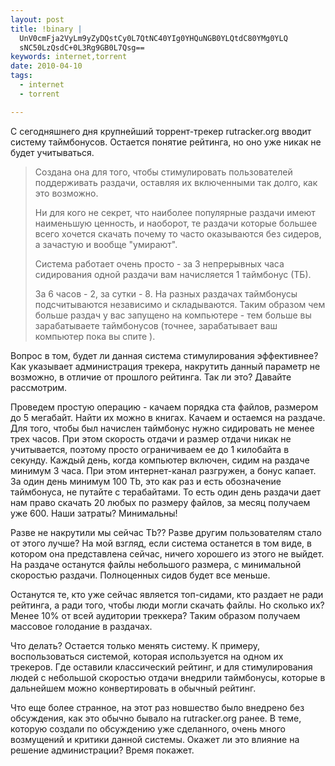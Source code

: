 ```yaml
--- 
layout: post
title: !binary |
  UnV0cmFja2VyLm9yZyDQstCy0L7QtNC40YIg0YHQuNGB0YLQtdC80YMg0YLQ
  sNC50LzQsdC+0L3Rg9GB0L7Qsg==
keywords: internet,torrent
date: 2010-04-10
tags:
  - internet
  - torrent

---
```

С сегодняшнего дня крупнейший торрент-трекер rutracker.org вводит систему таймбонусов. Остается понятие рейтинга, но оно уже никак не будет учитываться.
<blockquote>Создана она для того, чтобы стимулировать пользователей поддерживать раздачи, оставляя их включенными так долго, как это возможно.

Ни для кого не секрет, что наиболее популярные раздачи имеют наименьшую ценность, и наоборот, те раздачи которые большее всего хочется скачать почему то часто оказываются без сидеров, а зачастую и вообще "умирают".

Система работает очень просто - за 3 непрерывных часа сидирования одной раздачи вам начисляется 1 таймбонус (ТБ).

За 6 часов - 2, за сутки - 8. На разных раздачах таймбонусы подсчитываются независимо и складываются. Таким образом чем больше раздач у вас запущено на компьютере - тем больше вы зарабатываете таймбонусов (точнее, зарабатывает ваш компьютер пока вы спите ).</blockquote>
Вопрос в том, будет ли данная система стимулирования эффективнее? Как указывает администрация трекера, накрутить данный параметр не возможно, в отличие от прошлого рейтинга. Так ли это? Давайте рассмотрим.

Проведем простую операцию - качаем порядка ста файлов, размером до 5 мегабайт. Найти их можно в книгах. Качаем и остаемся на раздаче. Для того, чтобы был начислен таймбонус нужно сидировать не менее трех часов. При этом скорость отдачи и размер отдачи никак не учитывается, поэтому просто ограничиваем ее до 1 килобайта в секунду. Каждый день, когда компьютер включен, сидим на раздаче минимум 3 часа. При этом интернет-канал разгружен, а бонус капает. За один день минимум 100 Tb, это как раз и есть обозначение таймбонуса, не путайте с терабайтами. То есть один день раздачи дает нам право скачать 20 любых по размеру файлов, за месяц получаем уже 600. Наши затраты? Минимальны!

Разве не накрутили мы сейчас Tb?? Разве другим пользователям стало от этого лучше? На мой взгляд, если система останется в том виде, в котором она представлена сейчас, ничего хорошего из этого не выйдет. На раздаче останутся файлы небольшого размера, с минимальной скоростью раздачи. Полноценных сидов будет все меньше.

Останутся те, кто уже сейчас является топ-сидами, кто раздает не ради рейтинга, а ради того, чтобы люди могли скачать файлы. Но сколько их? Менее 10% от всей аудитории треккера? Таким образом получаем массовое голодание в раздачах.

Что делать? Остается только менять систему. К примеру, воспользоваться системой, которая используется на одном их трекеров. Где оставили классический рейтинг, и для стимулирования людей с небольшой скоростью отдачи внедрили таймбонусы, которые в дальнейшем можно конвертировать в обычный рейтинг.

Что еще более странное, на этот раз новшество было внедрено без обсуждения, как это обычно бывало на rutracker.org ранее. В теме, которую создали по обсуждению уже сделанного, очень много возмущений и критики данной системы. Окажет ли это влияние на решение администрации? Время покажет.
